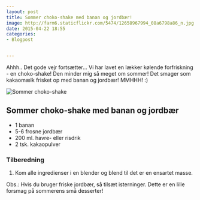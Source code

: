 ```yaml
---
layout: post
title: Sommer choko-shake med banan og jordbær! 
image: http://farm6.staticflickr.com/5474/12658967994_08a6798a86_n.jpg
date: 2015-04-22 18:55
categories:
- Blogpost


---
```

Ahhh.. Det gode vejr fortsætter... Vi har lavet en lækker kølende forfriskning - en choko-shake! Den minder mig så meget om sommer! Det smager som kakaomælk frisket op med banan og jordbær! MMHHH! :)

![Sommer choko-shake](http://farm6.staticflickr.com/5474/12658967994_08a6798a86.jpg)


## Sommer choko-shake med banan og jordbær
- 1 banan
- 5-6 frosne jordbær
- 200 ml. havre- eller risdrik 
- 2 tsk. kakaopulver

### Tilberedning
1. Kom alle ingredienser i en blender og blend til det er en ensartet masse. 

Obs.: Hvis du bruger friske jordbær, så tilsæt isterninger. Dette er en lille forsmag på sommerens små desserter!
